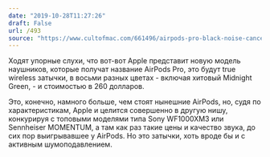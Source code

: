 ```yaml
---
date: "2019-10-28T11:27:26"
draft: False
url: /493
source: "https://www.cultofmac.com/661496/airpods-pro-black-noise-cancellation-price-release-date/"
---
```


Ходят упорные слухи, что вот-вот Apple представит новую модель наушников, которые получат название AirPods Pro, это будут true wireless затычки, в восьми разных цветах - включая хитовый Midnight Green, - и стоимостью в 260 долларов. 

Это, конечно, намного больше, чем стоят нынешние AirPods, но, судя по характеристикам, Apple и целится совершенно в другую нишу, конкурируя с топовыми моделями типа Sony WF1000XM3 или Sennheiser MOMENTUM, а там как раз такие цены и качество звука, до сих пор выигрывавшее у AirPods. Но это затычки, хоть вроде бы и с активным шумоподавлением.

